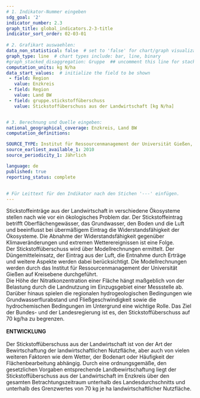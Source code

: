 ```yaml
---
# 1. Indikator-Nummer eingeben 
sdg_goal: '2'
indicator_number: 2.3
graph_title: global_indicators.2-3-title
indicator_sort_order: 02-03-01
 
# 2. Grafikart auswaehlen: 
data_non_statistical: false  # set to 'false' for chart/graph visualization 
graph_type: line  # chart types include: bar, line, binary 
#graph_stacked_disaggregation: Gruppe  ## uncomment this line for stacked bars. eplace 'Geschlecht' with the field of aggregation. 
computation_units: kg N/ha 
data_start_values:  # initialize the field to be shown  
 - field: Region 
   value: Enzkreis
 - field: Region 
   value: Land BW
 - field: gruppe.stickstoffüberschuss 
   value: Stickstoffüberschuss aus der Landwirtschaft [kg N/ha]


# 3. Berechnung und Quelle eingeben: 
national_geographical_coverage: Enzkreis, Land BW
computation_definitions: 

SOURCE_TYPE: Institut für Ressourcenmanagement der Universität Gießen, Umweltbundesamt
source_earliest_available_1: 2010
source_periodicity_1: Jährlich

language: de   
published: true 
reporting_status: complete
 
 
# Für Leittext für den Indikator nach den Stichen '---' einfügen. 
---
```

Stickstoffeinträge aus der Landwirtschaft in verschiedene Ökosysteme stellen nach wie vor ein ökologisches Problem dar. Der Stickstoffeintrag betrifft Oberflächengewässer, das Grundwasser, den Boden und die Luft und beeinflusst bei übermäßigem Eintrag die Widerstandsfähigkeit der Ökosysteme. Die Abnahme der Widerstandsfähigkeit gegenüber Klimaveränderungen und extremen Wetterereignissen ist eine Folge. <br>
Der Stickstoffüberschuss wird über Modellrechnungen ermittelt. Der Düngemitteleinsatz, der Eintrag aus der Luft, die Entnahme durch Erträge und weitere Aspekte werden dabei berücksichtigt. Die Modellrechnungen werden durch das Institut für Ressourcenmanagement der Universität Gießen auf Kreisebene durchgeführt. <br>
Die Höhe der Nitratkonzentration einer Fläche hängt maßgeblich von der Belastung durch die Landnutzung im Einzugsgebiet einer Messstelle ab. Darüber hinaus spielen die regionalen hydrogeologischen Bedingungen wie Grundwasserflurabstand und Fließgeschwindigkeit sowie die hydrochemischen Bedingungen im Untergrund eine wichtige Rolle. Das Ziel der Bundes- und der Landesregierung ist es, den Stickstoffüberschuss auf 70 kg/ha zu begrenzen. <br>
<br>
**ENTWICKLUNG** <br>
<br>
Der Stickstoffüberschuss aus der Landwirtschaft ist von der Art der Bewirtschaftung der landwirtschaftlichen Nutzfläche, aber auch von vielen weiteren Faktoren wie dem Wetter, der Bodenart oder Häufigkeit der Flächenbearbeitung abhängig. Durch eine ordnungsgemäße, den gesetzlichen Vorgaben entsprechende Landbewirtschaftung liegt der Stickstoffüberschuss aus der Landwirtschaft im Enzkreis über den gesamten Betrachtungszeitraum unterhalb des Landesdurchschnitts und unterhalb des Grenzwertes von 70 kg je ha landwirtschaftlicher Nutzfläche.
